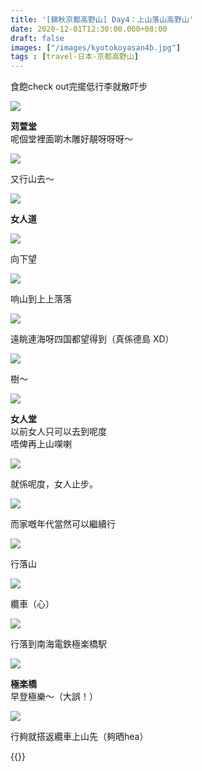 ```yaml
---
title: '[錦秋京都高野山] Day4：上山落山高野山'
date: 2020-12-01T12:30:00.000+08:00
draft: false
images: ["/images/kyotokoyasan4b.jpg"]
tags : [travel-日本-京都高野山]
---
```


食飽check out完擺低行李就散吓步  

![](/images/kyotokoyasan4b1.jpg)

**苅萱堂**  
呢個堂裡面啲木雕好靚呀呀呀～  

![](/images/kyotokoyasan4b2.jpg)

又行山去～    

![](/images/kyotokoyasan4b3.jpg)

**女人道**  

![](/images/kyotokoyasan4b.jpg)

向下望  

![](/images/kyotokoyasan4b4.jpg)

响山到上上落落  

![](/images/kyotokoyasan4b5.jpg)

遠眺連海呀四国都望得到（真係德島 XD）  

![](/images/kyotokoyasan4b6.jpg)

樹～  

![](/images/kyotokoyasan4b7.jpg)

**女人堂**  
以前女人只可以去到呢度  
唔俾再上山㗎喇  

![](/images/kyotokoyasan4b8.jpg)

就係呢度，女人止步。  

![](/images/kyotokoyasan4b9.jpg)

而家嘅年代當然可以繼續行  

![](/images/kyotokoyasan4b10.jpg)

行落山  

![](/images/kyotokoyasan4b11.jpg)

纜車（心）  

![](/images/kyotokoyasan4b12.jpg)

行落到南海電鉄極楽橋駅  

![](/images/kyotokoyasan4b13.jpg)

**極楽橋**  
早登極樂～（大誤！）  

![](/images/kyotokoyasan4b14.jpg)

行夠就搭返纜車上山先（夠晒hea） 
 



{{<kyotokoyasan>}}  

